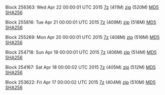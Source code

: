 Block 256363: Wed Apr 22 00:00:01 UTC 2015 [7z](https://transfer.sh/SV5ah/bootstrap.dat.20150422.7z) (411M) [zip](https://transfer.sh/OLJhn/bootstrap.dat.20150422.zip) (520M) [MD5](https://transfer.sh/ZT4xQ/md5.txt) [SHA256](https://transfer.sh/wzzRA/sha256.txt)

Block 255816: Tue Apr 21 00:00:01 UTC 2015 [7z](https://transfer.sh/10nrrf/bootstrap.dat.20150421.7z) (409M) [zip](https://transfer.sh/aLas5/bootstrap.dat.20150421.zip) (518M) [MD5](https://transfer.sh/naj3E/md5.txt) [SHA256](https://transfer.sh/1aIizI/sha256.txt)

Block 255269: Mon Apr 20 00:00:01 UTC 2015 [7z](https://transfer.sh/ZwQnf/bootstrap.dat.20150420.7z) (408M) [zip](https://transfer.sh/spPeP/bootstrap.dat.20150420.zip) (516M) [MD5](https://transfer.sh/1bfhDF/md5.txt) [SHA256](https://transfer.sh/TGF38/sha256.txt)

Block 254718: Sun Apr 19 00:00:01 UTC 2015 [7z](https://transfer.sh/1d3gz9/bootstrap.dat.20150419.7z) (406M) [zip](https://transfer.sh/kIDTl/bootstrap.dat.20150419.zip) (514M) [MD5](https://transfer.sh/143Iqq/md5.txt) [SHA256](https://transfer.sh/HPfca/sha256.txt)

Block 254167: Sat Apr 18 00:00:02 UTC 2015 [7z](https://transfer.sh/1h2oLc/bootstrap.dat.20150418.7z) (405M) [zip](https://transfer.sh/82ZU8/bootstrap.dat.20150418.zip) (512M) [MD5](https://transfer.sh/186C4s/md5.txt) [SHA256](https://transfer.sh/6endX/sha256.txt)

Block 253622: Fri Apr 17 00:00:02 UTC 2015 [7z](https://transfer.sh/VV4Y1/bootstrap.dat.20150417.7z) (404M) [zip](https://transfer.sh/1eM2Jz/bootstrap.dat.20150417.zip) (510M) [MD5](https://transfer.sh/1Iz3g/md5.txt) [SHA256](https://transfer.sh/Fqgb0/sha256.txt)
